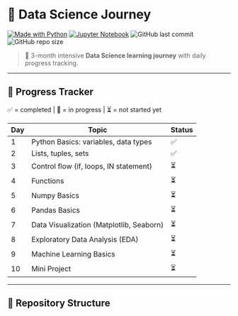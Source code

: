 # 🚀 Data Science Journey

[![Made with Python](https://img.shields.io/badge/Python-3.10-blue?logo=python&logoColor=white)](https://www.python.org/)
[![Jupyter Notebook](https://img.shields.io/badge/Jupyter-Notebook-orange?logo=jupyter&logoColor=white)](https://jupyter.org/)
![GitHub last commit](https://img.shields.io/github/last-commit/ergonrizky26/data-science-journey)
![GitHub repo size](https://img.shields.io/github/repo-size/ergonrizky26/data-science-journey)



> 📘 3-month intensive **Data Science learning journey** with daily progress tracking.

---

## 📅 Progress Tracker
✅ = completed | 🔄 = in progress | ⏳ = not started yet

| Day | Topic                                               | Status |
|-----|-----------------------------------------------------|--------|
| 1   | Python Basics: variables, data types                  | ✅ |
| 2   | Lists, tuples, sets                                   | ✅ |
| 3   | Control flow (if, loops, IN statement)                | ⏳ |
| 4   | Functions                                             | ⏳ |
| 5   | Numpy Basics                                          | ⏳ |
| 6   | Pandas Basics                                         | ⏳ |
| 7   | Data Visualization (Matplotlib, Seaborn)              | ⏳ |
| 8   | Exploratory Data Analysis (EDA)                       | ⏳ |
| 9   | Machine Learning Basics                               | ⏳ |
| 10  | Mini Project                                          | ⏳ |

---

## 📂 Repository Structure

